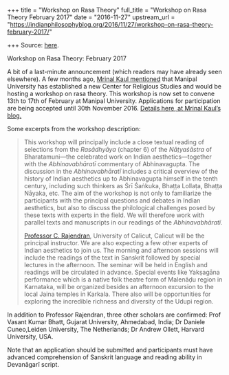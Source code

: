 +++
title = "Workshop on Rasa Theory"
full_title = "Workshop on Rasa Theory February 2017"
date = "2016-11-27"
upstream_url = "https://indianphilosophyblog.org/2016/11/27/workshop-on-rasa-theory-february-2017/"

+++
Source: [here](https://indianphilosophyblog.org/2016/11/27/workshop-on-rasa-theory-february-2017/).

Workshop on Rasa Theory: February 2017

A bit of a last-minute announcement (which readers may have already seen
elsewhere). A few months ago, [Mrinal Kaul
mentioned](http://indianphilosophyblog.org/2016/06/14/news-from-manipal-university-a-guest-post-by-mrinal-kaul/)
that Manipal University has established a new Center for Religious
Studies and would be hosting a workshop on rasa theory. This workshop is
now set to convene 13th to 17th of February at Manipal University.
Applications for participation are being accepted until 30th November
2016. [Details here, at Mrinal Kaul’s
blog.](https://kashuradab.wordpress.com/workshop-on-the-rasa-theory/)

Some excerpts from the workshop description:

> This workshop will principally include a close textual reading of
> selections from the *Rasādhyāya* (chapter 6) of the *Nāṭyaśāstra* of
> Bharatamuni—the celebrated work on Indian aesthetics—together with the
> *Abhinavabhāratī* commentary of Abhinavagupta. The discussion in the
> *Abhinavabhāratī* includes a critical overview of the history of
> Indian aesthetics up to Abhinavagupta himself in the tenth century,
> including such thinkers as Śrī Śaṅkuka, Bhaṭṭa Lollaṭa, Bhaṭṭa Nāyaka,
> etc. The aim of the workshop is not only to familiarize the
> participants with the principal questions and debates in Indian
> aesthetics, but also to discuss the philological challenges posed by
> these texts with experts in the field. We will therefore work with
> parallel texts and manuscripts in our readings of the
> *Abhinavabhāratī.*
>
> [Professor C. Rajendran](http://crajendran.org/), University of
> Calicut, Calicut will be the principal instructor. We are also
> expecting a few other experts of Indian aesthetics to join us. The
> morning and afternoon sessions will include the readings of the text
> in Sanskrit followed by special lectures in the afternoon. The seminar
> will be held in English and readings will be circulated in advance.
> Special events like Yakṣagāna performance which is a native folk
> theatre form of Malenāḍu region in Karnataka, will be organized
> besides an afternoon excursion to the local Jaina temples in Karkala.
> There also will be opportunities for exploring the incredible richness
> and diversity of the Udupi region.

In addition to Professor Rajendran, three other scholars are confirmed:
Prof Vasant Kumar Bhatt, Gujarat University, Ahmedabad, India; Dr
Daniele Cuneo,Leiden University, The Netherlands; Dr Andrew Ollett,
Harvard University, USA.

Note that an application should be submitted and participants must have
advanced comprehension of Sanskrit language and reading ability in
Devanāgarī script.
